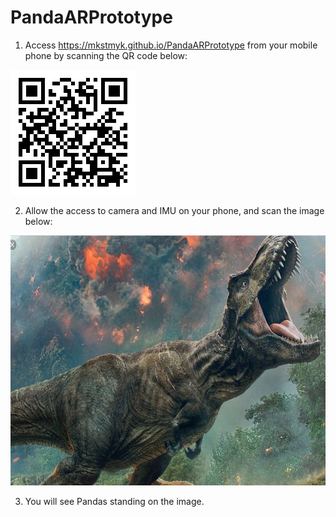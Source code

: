 # PandaARPrototype

1. Access https://mkstmyk.github.io/PandaARPrototype from your mobile phone by scanning the QR code below:
<img src="./URL.png" height="200" />

2. Allow the access to camera and IMU on your phone, and scan the image below:
<img src="./trex-image-big.jpeg" height="400" />

3. You will see Pandas standing on the image.
